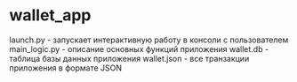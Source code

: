 # wallet_app
launch.py - запускает интерактивную работу в консоли с пользователем
main_logic.py - описание основных функций приложения
wallet.db - таблица базы данных приложения
wallet.json - все транзакции приложения в формате JSON
